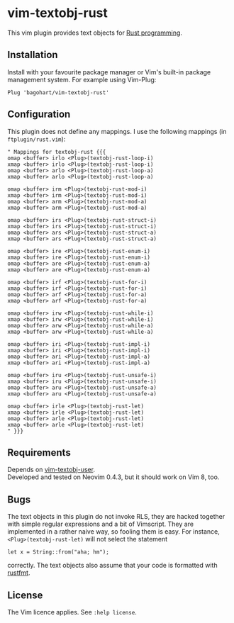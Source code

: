 # vim-textobj-rust
This vim plugin provides text objects for [Rust programming](https://www.rust-lang.org/).

## Installation
Install with your favourite package manager or Vim's built-in package management system.
For example using Vim-Plug:
```
Plug 'bagohart/vim-textobj-rust'
```

## Configuration
This plugin does not define any mappings.
I use the following mappings (in `ftplugin/rust.vim`):

```
" Mappings for textobj-rust {{{
omap <buffer> irlo <Plug>(textobj-rust-loop-i)
xmap <buffer> irlo <Plug>(textobj-rust-loop-i)
omap <buffer> arlo <Plug>(textobj-rust-loop-a)
xmap <buffer> arlo <Plug>(textobj-rust-loop-a)

omap <buffer> irm <Plug>(textobj-rust-mod-i)
xmap <buffer> irm <Plug>(textobj-rust-mod-i)
omap <buffer> arm <Plug>(textobj-rust-mod-a)
xmap <buffer> arm <Plug>(textobj-rust-mod-a)

omap <buffer> irs <Plug>(textobj-rust-struct-i)
xmap <buffer> irs <Plug>(textobj-rust-struct-i)
omap <buffer> ars <Plug>(textobj-rust-struct-a)
xmap <buffer> ars <Plug>(textobj-rust-struct-a)

omap <buffer> ire <Plug>(textobj-rust-enum-i)
xmap <buffer> ire <Plug>(textobj-rust-enum-i)
omap <buffer> are <Plug>(textobj-rust-enum-a)
xmap <buffer> are <Plug>(textobj-rust-enum-a)

omap <buffer> irf <Plug>(textobj-rust-for-i)
xmap <buffer> irf <Plug>(textobj-rust-for-i)
omap <buffer> arf <Plug>(textobj-rust-for-a)
xmap <buffer> arf <Plug>(textobj-rust-for-a)

omap <buffer> irw <Plug>(textobj-rust-while-i)
xmap <buffer> irw <Plug>(textobj-rust-while-i)
omap <buffer> arw <Plug>(textobj-rust-while-a)
xmap <buffer> arw <Plug>(textobj-rust-while-a)

omap <buffer> iri <Plug>(textobj-rust-impl-i)
xmap <buffer> iri <Plug>(textobj-rust-impl-i)
omap <buffer> ari <Plug>(textobj-rust-impl-a)
xmap <buffer> ari <Plug>(textobj-rust-impl-a)

omap <buffer> iru <Plug>(textobj-rust-unsafe-i)
xmap <buffer> iru <Plug>(textobj-rust-unsafe-i)
omap <buffer> aru <Plug>(textobj-rust-unsafe-a)
xmap <buffer> aru <Plug>(textobj-rust-unsafe-a)

omap <buffer> irle <Plug>(textobj-rust-let)
xmap <buffer> irle <Plug>(textobj-rust-let)
omap <buffer> arle <Plug>(textobj-rust-let)
xmap <buffer> arle <Plug>(textobj-rust-let)
" }}}
```

## Requirements
Depends on [vim-textobj-user](https://github.com/kana/vim-textobj-user).\
Developed and tested on Neovim 0.4.3, but it should work on Vim 8, too.

## Bugs
The text objects in this plugin do not invoke RLS, they are hacked together with simple regular expressions and a bit of Vimscript. They are implemented in a rather naive way, so fooling them is easy.
For instance, `<Plug>(textobj-rust-let)` will not select the statement 
```
let x = String::from("aha; hm");
```
correctly.
The text objects also assume that your code is formatted with [rustfmt](https://github.com/rust-lang/rustfmt).

## License
The Vim licence applies. See `:help license`.
